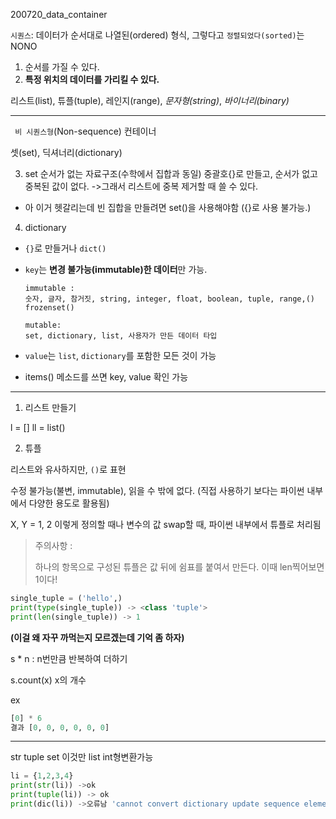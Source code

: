200720_data_container





`시퀀스`: 데이터가 순서대로 나열된(ordered) 형식, 그렇다고 `정렬되었다(sorted)`는 NONO

1. 순서를 가질 수 있다.
2. **특정 위치의 데이터를 가리킬 수 있다.**

리스트(list), 튜플(tuple), 레인지(range), *문자형(string)*, *바이너리(binary)* 

---------



` 비 시퀀스형`(Non-sequence) 컨테이너

셋(set), 딕셔너리(dictionary)

3. set
   순서가 없는 자료구조(수학에서 집합과 동일)
   중괄호{}로 만들고, 순서가 없고 중복된 값이 없다. ->그래서 리스트에 중복 제거할 때 쓸 수 있다.

* 아 이거 헷갈리는데
빈 집합을 만들려면 set()을 사용해야함 ({}로 사용 불가능.)



4. dictionary

- `{}`로 만들거나 `dict()`

- `key`는 **변경 불가능(immutable)한 데이터**만 가능. 

  ```
  immutable : 
  숫자, 글자, 참거짓, string, integer, float, boolean, tuple, range,() frozenset()
  
  mutable: 
  set, dictionary, list, 사용자가 만든 데이터 타입
  ```

- `value`는 `list`, `dictionary`를 포함한 모든 것이 가능

- items() 메소드를 쓰면 key, value 확인 가능

------------



1. 리스트 만들기

l = []
ll = list()



2. 튜플

리스트와 유사하지만, `()`로 표현

수정 불가능(불변, immutable), 읽을 수 밖에 없다. (직접 사용하기 보다는 파이썬 내부에서 다양한 용도로 활용됨)

X, Y = 1, 2 이렇게 정의할 때나 변수의 값 swap할 때, 파이썬 내부에서 튜플로 처리됨

> 
>
> 주의사항 : 
>
> 하나의 항목으로 구성된 튜플은 값 뒤에 쉼표를 붙여서 만든다. 이때 len찍어보면 1이다!

```python
single_tuple = ('hello',)
print(type(single_tuple)) -> <class 'tuple'>
print(len(single_tuple)) -> 1
```



__(이걸 왜 자꾸 까먹는지 모르겠는데 기억 좀 하자)__

s * n	: n번만큼 반복하여 더하기

s.count(x)	x의 개수

ex 

```python
[0] * 6
결과 [0, 0, 0, 0, 0, 0]
```





------------



str tuple set 이것만 list int형변환가능

```python
li = {1,2,3,4}
print(str(li)) ->ok
print(tuple(li)) -> ok
print(dic(li)) ->오류남 'cannot convert dictionary update sequence element #0 to a sequence'
```

